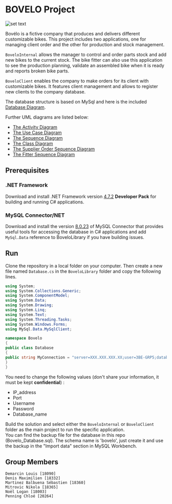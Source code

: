 
# BOVELO Project

![set text](https://i.imgur.com/Vq0UU1Q.png)

Bovélo is a fictive company that produces and delivers different customizable bikes. This project includes two applications, one for managing client order and the other for production and stock management. 

`BoveloInternal` allows the manager to control and order parts stock and add new bikes to the current stock. The bike fitter can also use this application to see the production planning, validate an assembled bike when it is ready and reports broken bike parts. 

`BoveloClient` enables the company to make orders for its client with customizable bikes. It features client management and allows to register new clients to the company database.

The database structure is based on MySql and here is the included [Database Diagram](https://github.com/smarbal/bovelo_manager/issues/8#issuecomment-817109381).  

Further UML diagrams are listed below:
- [The Activity Diagram](https://lucid.app/documents/embeddedchart/9a903477-747d-4a87-b3f7-fb47c50f605c)
- [The Use Case Diagram](https://app.lucidchart.com/documents/image/a46ee63b-3627-4046-a257-9277f3b090aa/0/1000/1)  
- [The Sequence Diagram](https://app.lucidchart.com/documents/image/570fe02b-57dd-400f-bd7d-0c7af648c352/0/1000/1)  
- [The Class Diagram](https://lucid.app/documents/embeddedchart/c6953fb9-22ae-4676-a6b1-a276b2a08189)  
- [The Supplier Order Sequence Diagram](https://lucid.app/documents/embeddedchart/cec42233-dc50-458f-ae1c-218914939d81)
- [The Fitter Sequence Diagram](https://lucid.app/documents/embeddedchart/98403bf0-496c-453e-b62d-8a8212890689)

## Prerequisites
### .NET Framework
Download and install .NET Framework version [4.7.2](https://dotnet.microsoft.com/download/dotnet-framework/net472) **Developer Pack** for building and running C# applications.

### MySQL Connector/NET
Download and install the version [8.0.23](https://downloads.mysql.com/archives/c-net/) of MySQL Connector that provides useful tools for accessing the database in C# applications and add `MySql.Data` reference to BoveloLibrary if you have building issues.

## Run
Clone the repository in a local folder on your computer. Then create a new file named `Database.cs` in the `BoveloLibrary` folder and copy the following lines. 

```C#
using System;
using System.Collections.Generic;
using System.ComponentModel;
using System.Data;
using System.Drawing;
using System.Linq;
using System.Text;
using System.Threading.Tasks;
using System.Windows.Forms;
using MySql.Data.MySqlClient;

namespace Bovelo
{
public class Database
{
public string MyConnection = "server=XXX.XXX.XXX.XX;user=3BE-GRP5;database=bovelo;port=XXXXX;password=************";
}
}
```
You need to change the following values (don't share your information, it must be kept **confidential**) :

- IP_address
- Port
- Username
- Password
- Database_name

Build the solution and select either the `BoveloInternal` or `BoveloClient` folder as the main project to run the specific application.  
You can find the backup file for the database in this repo (Bovelo_Database.sql). The schema name is 'bovelo', just create it and use the backup in the "Import data" section in MySQL Workbench. 

## Group Members

```text
Demarcin Louis [18090]
Denis Maximilien [18332]
Martinez Balbuena Sébastien [18360]
Mitrovic Nikola [18365]
Noël Logan [18003]
Penning Chloé [20264]
```
